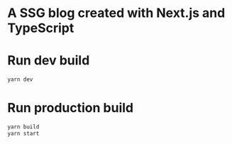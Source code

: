 # A SSG blog created with Next.js and TypeScript

# Run dev build
```bash
yarn dev
```
# Run production build
```bash
yarn build
yarn start
```
